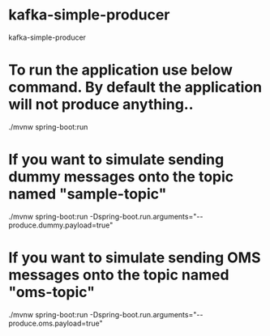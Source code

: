 # kafka-simple-producer
kafka-simple-producer

# To run the application use below command. By default the application will not produce anything.. 
./mvnw spring-boot:run

# If you want to simulate sending dummy messages onto the topic named "sample-topic"
./mvnw spring-boot:run -Dspring-boot.run.arguments="--produce.dummy.payload=true"

# If you want to simulate sending OMS messages onto the topic named "oms-topic"
./mvnw spring-boot:run -Dspring-boot.run.arguments="--produce.oms.payload=true"
